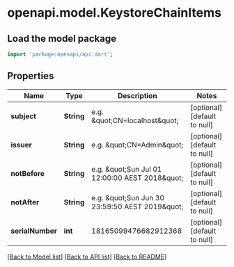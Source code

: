 # openapi.model.KeystoreChainItems

## Load the model package
```dart
import 'package:openapi/api.dart';
```

## Properties
Name | Type | Description | Notes
------------ | ------------- | ------------- | -------------
**subject** | **String** | e.g. \&quot;CN&#x3D;localhost\&quot; | [optional] [default to null]
**issuer** | **String** | e.g. \&quot;CN&#x3D;Admin\&quot; | [optional] [default to null]
**notBefore** | **String** | e.g. \&quot;Sun Jul 01 12:00:00 AEST 2018\&quot; | [optional] [default to null]
**notAfter** | **String** | e.g. \&quot;Sun Jun 30 23:59:50 AEST 2019\&quot; | [optional] [default to null]
**serialNumber** | **int** | 18165099476682912368 | [optional] [default to null]

[[Back to Model list]](../README.md#documentation-for-models) [[Back to API list]](../README.md#documentation-for-api-endpoints) [[Back to README]](../README.md)


